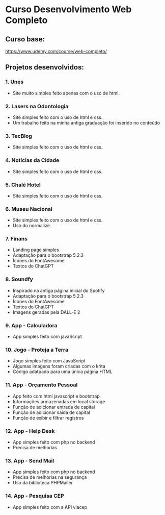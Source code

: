 # Curso Desenvolvimento Web Completo
## Curso base:
https://www.udemy.com/course/web-completo/


## Projetos desenvolvidos:

### 1. Unes
* Site muito simples feito apenas com o uso de html.

### 2. Lasers na Odontologia
* Site simples feito com o uso de html e css.
* Um trabalho feito na minha antiga graduação foi inserido no conteúdo

### 3. TecBlog
* Site simples feito com o uso de html e css.

### 4. Notícias da Cidade
* Site simples feito com o uso de html e css.

### 5. Chalé Hotel
* Site simples feito com o uso de html e css.

### 6. Museu Nacional
* Site simples feito com o uso de html e css.
* Uso do normalize.

### 7. Finans
* Landing page simples
* Adaptação para o bootstrap 5.2.3
* Ícones do FontAwesome
* Textos do ChatGPT

### 8. Soundfy
* Inspirado na antiga página inicial do Spotify
* Adaptação para o bootstrap 5.2.3
* Ícones do FontAwesome
* Textos do ChatGPT
* Imagens geradas pela DALL-E 2

### 9. App - Calculadora
* App simples feito com javaScript

### 10. Jogo - Proteja a Terra
* Jogo simples feito com JavaScript
* Algumas imagens foram criadas com o krita
* Código adatpado para uma única página HTML

### 11. App - Orçamento Pessoal
* App feito com html javascript e bootstrap
* Informações armazenadas em local storage
* Função de adicionar entrada de capital
* Função de adicionar saída de capital
* Função de exibir e filtrar registros

### 12. App - Help Desk
* App simples feito com php no backend
* Precisa de melhorias

### 13. App - Send Mail
* App simples feito com php no backend
* Precisa de melhorias na segurança
* Uso da biblioteca PHPMailer

### 14. App - Pesquisa CEP
* App simples feito com a API viacep